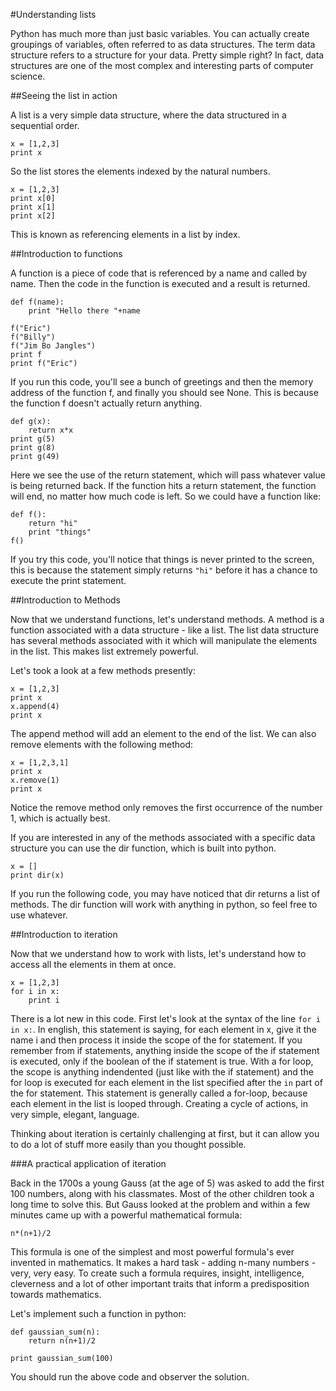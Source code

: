 #Understanding lists

Python has much more than just basic variables.  You can actually create groupings of variables, often referred to as data structures.  The term data structure refers to a structure for your data.  Pretty simple right?  In fact, data structures are one of the most complex and interesting parts of computer science.

##Seeing the list in action

A list is a very simple data structure, where the data structured in a sequential order.  

```
x = [1,2,3]
print x
```

So the list stores the elements indexed by the natural numbers.  

```
x = [1,2,3]
print x[0]
print x[1]
print x[2]
``` 

This is known as referencing elements in a list by index.  

##Introduction to functions

A function is a piece of code that is referenced by a name and called by name.  Then the code in the function is executed and a result is returned.

```
def f(name):
	print "Hello there "+name

f("Eric")
f("Billy")
f("Jim Bo Jangles")
print f
print f("Eric") 
```

If you run this code, you'll see a bunch of greetings and then the memory address of the function f, and finally you should see None.  This is because the function f doesn't actually return anything.  

```
def g(x):
	return x*x
print g(5)
print g(8)
print g(49)
```

Here we see the use of the return statement, which will pass whatever value is being returned back.  If the function hits a return statement, the function will end, no matter how much code is left.  So we could have a function like:

```
def f():
	return "hi"
	print "things"
f()
```

If you try this code, you'll notice that things is never printed to the screen, this is because the statement simply returns `"hi"` before it has a chance to execute the print statement.

##Introduction to Methods

Now that we understand functions, let's understand methods.  A method is a function associated with a data structure - like a list.  The list data structure has several methods associated with it which will manipulate the elements in the list.  This makes list extremely powerful.

Let's took a look at a few methods presently:

```
x = [1,2,3]
print x
x.append(4)
print x
```

The append method will add an element to the end of the list.  We can also remove elements with the following method:

```
x = [1,2,3,1]
print x
x.remove(1)
print x
```

Notice the remove method only removes the first occurrence of the number 1, which is actually best.  

If you are interested in any of the methods associated with a specific data structure you can use the dir function, which is built into python. 

```
x = []
print dir(x)
```

If you run the following code, you may have noticed that dir returns a list of methods.  The dir function will work with anything in python, so feel free to use whatever.

##Introduction to iteration

Now that we understand how to work with lists, let's understand how to access all the elements in them at once.

```
x = [1,2,3]
for i in x:
	print i
```

There is a lot new in this code.  First let's look at the syntax of the line `for i in x:`.  In english, this statement is saying, for each element in x, give it the name i and then process it inside the scope of the for statement.  If you remember from if statements, anything inside the scope of the if statement is executed, only if the boolean of the if statement is true.  With a for loop, the scope is anything indendented (just like with the if statement) and the for loop is executed for each element in the list specified after the `in` part of the for statement.  This statement is generally called a for-loop, because each element in the list is looped through.  Creating a cycle of actions, in very simple, elegant, language.  

Thinking about iteration is certainly challenging at first, but it can allow you to do a lot of stuff more easily than you thought possible.  

###A practical application of iteration

Back in the 1700s a young Gauss (at the age of 5) was asked to add the first 100 numbers, along with his classmates.  Most of the other children took a long time to solve this.  But Gauss looked at the problem and within a few minutes came up with a powerful mathematical formula:

`n*(n+1)/2`

This formula is one of the simplest and most powerful formula's ever invented in mathematics.  It makes a hard task - adding n-many numbers - very, very easy.  To create such a formula requires, insight, intelligence, cleverness and a lot of other important traits that inform a predisposition towards mathematics.  

Let's implement such a function in python:

```
def gaussian_sum(n):
	return n(n+1)/2
	
print gaussian_sum(100)
```

You should run the above code and observer the solution.  

